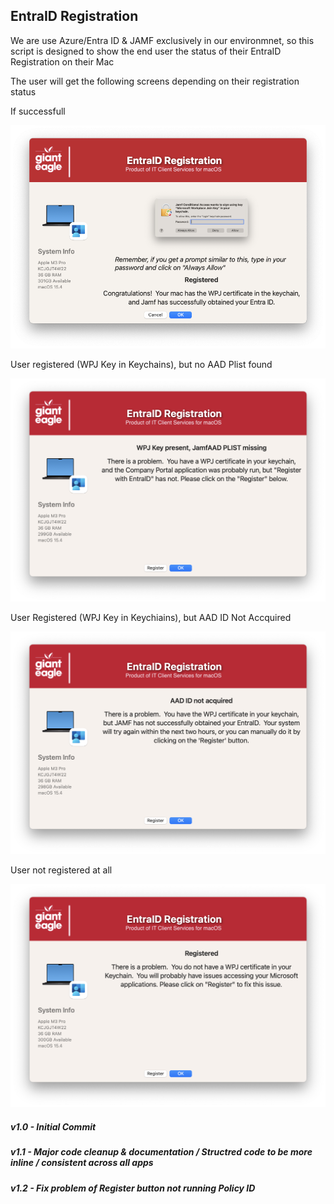 ## EntraID Registration

We are use Azure/Entra ID & JAMF exclusively in our environmnet, so this script is designed to show the end user the status of their EntraID Registration on their Mac

The user will get the following screens depending on their registration status

If successfull

![](/EntraIDRegistration/Entra_Success.png)

User registered (WPJ Key in Keychains), but no AAD Plist found

![](/EntraIDRegistration/EntraID_Plist_missing.png)

User Registered (WPJ Key in Keychiains), but AAD ID Not Accquired

![](/EntraIDRegistration/EntraID_No_AAD.png)

User not registered at all

![](/EntraIDRegistration/Entra_Failure.png)


##### _v1.0 - Initial Commit_
##### _v1.1 - Major code cleanup & documentation / Structred code to be more inline / consistent across all apps_
##### _v1.2 - Fix problem of Register button not running Policy ID_

